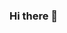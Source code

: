### Hi there 👋

<!--
**NoT7s7s/NoT7s7s** is a ✨ _special_ ✨ repository because its `README.md` (this file) appears on your GitHub profile.

Here are some ideas to get you started:

[![Discord Presence](https://lanyard.cnrad.dev/api/257891437650116608)](https://discord.com/users/257891437650116608)
